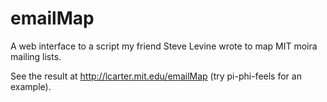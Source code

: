 # emailMap

A web interface to a script my friend Steve Levine wrote to map MIT moira mailing lists.

See the result at http://lcarter.mit.edu/emailMap
(try pi-phi-feels for an example).
